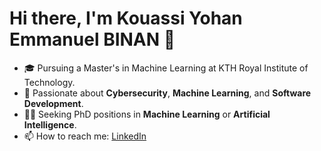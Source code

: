 
# Hi there, I'm Kouassi Yohan Emmanuel BINAN 👋

- 🎓 Pursuing a Master's in Machine Learning at KTH Royal Institute of Technology.
- 🌱 Passionate about **Cybersecurity**, **Machine Learning**, and **Software Development**.
- 🕵️‍♂️ Seeking PhD positions in **Machine Learning** or **Artificial Intelligence**.
- 📫 How to reach me: [LinkedIn](https://www.linkedin.com/in/yohan-emmanuel-binan-b23084276/)
